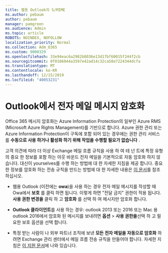 ```yaml
---
title: 웹용 Outlook의 S/MIME
ms.author: pebaum
author: pebaum
manager: pamgreen
ms.audience: Admin
ms.topic: article
ROBOTS: NOINDEX, NOFOLLOW
localization_priority: Normal
ms.collection: Adm_O365
ms.custom: 9000329
ms.openlocfilehash: 33e94eac6a2982b8036e13d17bf60015f244f2cb
ms.sourcegitcommit: 0f0186044a3597e42ad14c32ca58e7224344dcfa
ms.translationtype: MT
ms.contentlocale: ko-KR
ms.lasthandoff: 12/15/2019
ms.locfileid: "40053231"
---
```

# <a name="encrypt-email-messages-in-outlook"></a>Outlook에서 전자 메일 메시지 암호화

Office 365 메시지 암호화는 Azure Information Protection의 일부인 Azure RMS (Microsoft Azure Rights Management)를 기반으로 합니다. Azure 권한 관리 또는 Azure Information Protection이 구독에 포함 되어 있는 경우에는 권한 관리 서비스를 **수동으로 사용 하거나 활성화 하기 위해 작업을 수행할 필요가 없습니다** .

고객 의견에 따라 더 이상 Exchange 메일 흐름 규칙을 사용 하 여 테 넌 트에 특정 유형의 중요 한 정보를 포함 하는 아웃 바운드 전자 메일을 기본적으로 자동 암호화 하지 않습니다. 대신이 yourselves를 수행 하는 방법에 대 한 자세한 지침을 제공 합니다. 중요 한 정보를 암호화 하는 전송 규칙을 만드는 방법에 대 한 자세한 내용은 [이 문서](https://aka.ms/OmeEtr)를 참조 하십시오.

- 웹용 Outlook (이전에는 **owa**)을 사용 하는 경우 전자 메일 메시지를 작성할 때 Owa에서 **보호** 를 클릭 하면 됩니다. 이렇게 하면 "전달 금지" 권한이 적용 됩니다. **사용 권한 변경을** 클릭 하 고 **암호화** 를 선택 하 여 메시지만 암호화 합니다.

- **Outlook 클라이언트**를 사용 하는 경우: outlook 2013 또는 2016 또는 Mac 용 outlook 2016에서 암호화 된 메시지를 보내려면 **옵션** > **사용 권한을**선택 하 고 필요한 보호 옵션을 선택 합니다.

- 특정 받는 사람이 나 외부 파트너 조직에 보낸 **모든 전자 메일을 자동으로 암호화** 하려면 Exchange 관리 센터에서 메일 흐름 전송 규칙을 만들어야 합니다. 자세한 지침은 [이 지원 문서](https://docs.microsoft.com/office365/securitycompliance/define-mail-flow-rules-to-encrypt-email#create-a-mail-flow-rule-to-encrypt-email-messages-with-the-new-ome-capabilities)에 나와 있습니다.

